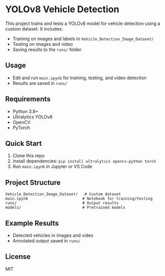 # YOLOv8 Vehicle Detection

This project trains and tests a YOLOv8 model for vehicle detection using a custom dataset. It includes:
- Training on images and labels in `Vehicle_Detection_Image_Dataset/`
- Testing on images and video
- Saving results to the `runs/` folder

## Usage
- Edit and run `main.ipynb` for training, testing, and video detection
- Results are saved in `runs/`

## Requirements
- Python 3.8+
- Ultralytics YOLOv8
- OpenCV
- PyTorch

## Quick Start
1. Clone this repo
2. Install dependencies: `pip install ultralytics opencv-python torch`
3. Run `main.ipynb` in Jupyter or VS Code

## Project Structure
```
Vehicle_Detection_Image_Dataset/   # Custom dataset
main.ipynb                        # Notebook for training/testing
runs/                             # Output results
models/                           # Pretrained models
```

## Example Results
- Detected vehicles in images and video
- Annotated output saved in `runs/`

## License
MIT
